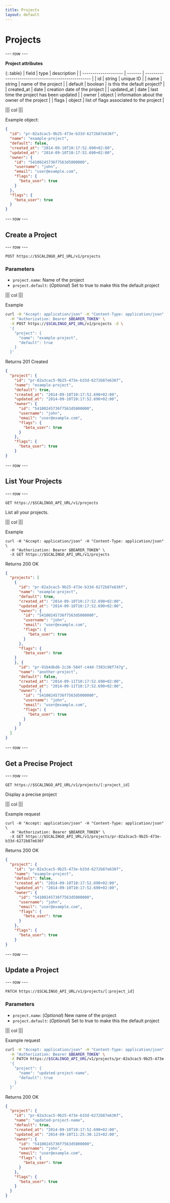 ```yaml
---
title: Projects
layout: default
---
```


# Projects

--- row ---

**Project attributes**

{:.table}
| field                | type    | description                                         |
| -------------------- | ------- | --------------------------------------------------- |
| id                   | string  | unique ID                                           |
| name                 | string  | name of the project                                 |
| default              | boolean | is this the default project?                        |
| created_at           | date    | creation date of the project                        |
| updated_at           | date    | last time the project has been updated              |
| owner                | object  | information about the owner of the project          |
| flags                | object  | list of flags associated to the project             |

||| col |||

Example object:

```json
{
  "id": "pr-82a3cac5-9b25-473e-b33d-6272b87e636f",
  "name": "example-project",
  "default": false,
  "created_at": "2014-09-10T10:17:52.690+02:00",
  "updated_at": "2014-09-10T10:17:52.690+02:00",
  "owner": {
    "id": "54100245736f7563d5000000",
    "username": "john",
    "email": "user@example.com",
    "flags": {
      "beta_user": true
    }
  },
  "flags": {
    "beta_user": true
  }
}
```

--- row ---

## Create a Project

--- row ---

`POST https://$SCALINGO_API_URL/v1/projects`

### Parameters

* `project.name`: Name of the project
* `project.default`: (*Optional*) Set to true to make this the default project

||| col |||

Example

```sh
curl -H "Accept: application/json" -H "Content-Type: application/json" \
  -H "Authorization: Bearer $BEARER_TOKEN" \
  -X POST https://$SCALINGO_API_URL/v1/projects -d \
  '{
    "project": {
      "name": "example-project",
      "default": true
    }
  }'
```

Returns 201 Created

```json
{
  "project": {
    "id": "pr-82a3cac5-9b25-473e-b33d-6272b87e636f",
    "name": "example-project",
    "default": true,
    "created_at": "2014-09-10T10:17:52.690+02:00",
    "updated_at": "2014-09-10T10:17:52.690+02:00",
    "owner": {
      "id": "54100245736f7563d5000000",
      "username": "john",
      "email": "user@example.com",
      "flags": {
        "beta_user": true
      }
    },
    "flags": {
      "beta_user": true
    }
}
```

--- row ---

## List Your Projects

--- row ---

`GET https://$SCALINGO_API_URL/v1/projects`

List all your projects.

||| col |||

Example

```shell
curl -H "Accept: application/json" -H "Content-Type: application/json" \
  -H "Authorization: Bearer $BEARER_TOKEN" \
  -X GET https://$SCALINGO_API_URL/v1/projects
```

Returns 200 OK

```json
{
  "projects": [
    {
      "id": "pr-82a3cac5-9b25-473e-b33d-6272b87e636f",
      "name": "example-project",
      "default": true,
      "created_at": "2014-09-10T10:17:52.690+02:00",
      "updated_at": "2014-09-10T10:17:52.690+02:00",
      "owner": {
        "id": "54100245736f7563d5000000",
        "username": "john",
        "email": "user@example.com",
        "flags": {
          "beta_user": true
        }
      },
      "flags": {
        "beta_user": true
    }
    }, {
      "id": "pr-91b4dbd6-2c36-584f-c44d-7383c98f747g",
      "name": "another-project",
      "default": false,
      "created_at": "2014-09-11T10:17:52.690+02:00",
      "updated_at": "2014-09-11T10:17:52.690+02:00",
      "owner": {
        "id": "54100245736f7563d5000000",
        "username": "john",
        "email": "user@example.com",
        "flags": {
          "beta_user": true
        }
      }
    }
  ]
}
```

--- row ---

## Get a Precise Project

--- row ---

`GET https://$SCALINGO_API_URL/v1/projects/[:project_id]`

Display a precise project

||| col |||

Example request

```shell
curl -H "Accept: application/json" -H "Content-Type: application/json" \
  -H "Authorization: Bearer $BEARER_TOKEN" \
  -X GET https://$SCALINGO_API_URL/v1/projects/pr-82a3cac5-9b25-473e-b33d-6272b87e636f
```

Returns 200 OK

```json
{
  "project": {
    "id": "pr-82a3cac5-9b25-473e-b33d-6272b87e636f",
    "name": "example-project",
    "default": false,
    "created_at": "2014-09-10T10:17:52.690+02:00",
    "updated_at": "2014-09-10T10:17:52.690+02:00",
    "owner": {
      "id": "54100245736f7563d5000000",
      "username": "john",
      "email": "user@example.com",
      "flags": {
        "beta_user": true
      }
    },
    "flags": {
      "beta_user": true
    }
}
```

--- row ---

## Update a Project

--- row ---

`PATCH https://$SCALINGO_API_URL/v1/projects/[:project_id]`

### Parameters

* `project.name`: (*Optional*) New name of the project
* `project.default`: (*Optional*) Set to true to make this the default project

||| col |||

Example request

```sh
curl -H "Accept: application/json" -H "Content-Type: application/json" \
  -H "Authorization: Bearer $BEARER_TOKEN" \
  -X PATCH https://$SCALINGO_API_URL/v1/projects/pr-82a3cac5-9b25-473e-b33d-6272b87e636f -d \
  '{
    "project": {
      "name": "updated-project-name",
      "default": true
    }
  }'
```

Returns 200 OK

```json
{
  "project": {
    "id": "pr-82a3cac5-9b25-473e-b33d-6272b87e636f",
    "name": "updated-project-name",
    "default": true,
    "created_at": "2014-09-10T10:17:52.690+02:00",
    "updated_at": "2014-09-10T11:25:30.123+02:00",
    "owner": {
      "id": "54100245736f7563d5000000",
      "username": "john",
      "email": "user@example.com",
      "flags": {
        "beta_user": true
      }
    },
    "flags": {
      "beta_user": true
    }
  }
}
```
